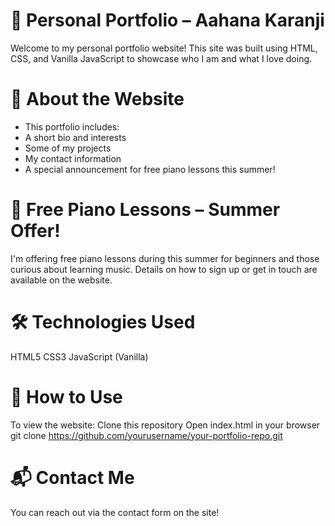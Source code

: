 # 🎹 Personal Portfolio – Aahana Karanji
Welcome to my personal portfolio website! This site was built using HTML, CSS, and Vanilla JavaScript to showcase who I am and what I love doing.

# 🚀 About the Website
* This portfolio includes:
* A short bio and interests
* Some of my projects
* My contact information
* A special announcement for free piano lessons this summer!

# 🎵 Free Piano Lessons – Summer Offer!
I'm offering free piano lessons during this summer for beginners and those curious about learning music. Details on how to sign up or get in touch are available on the website.

# 🛠️ Technologies Used
HTML5
CSS3
JavaScript (Vanilla)

# 📁 How to Use
To view the website:
Clone this repository
Open index.html in your browser
git clone https://github.com/yourusername/your-portfolio-repo.git

# 📬 Contact Me
You can reach out via the contact form on the site!

